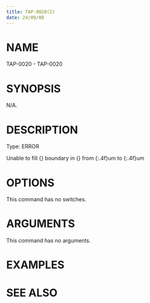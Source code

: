 ```yaml
---
title: TAP-0020(2)
date: 24/09/08
---
```


# NAME

TAP-0020 - TAP-0020

# SYNOPSIS

N/A.

# DESCRIPTION

Type: ERROR

Unable to fill {} boundary in {} from {:.4f}um to {:.4f}um

# OPTIONS

This command has no switches.

# ARGUMENTS

This command has no arguments.

# EXAMPLES

# SEE ALSO
